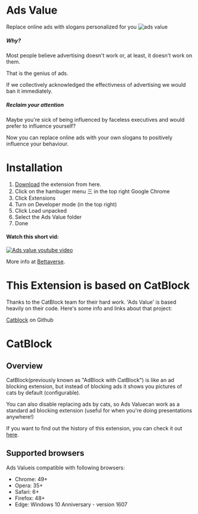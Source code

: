 # Ads Value
Replace online ads with slogans personalized for you
![ads value](https://www.bettaverse.xyz/_next/image?url=%2F_next%2Fstatic%2Fmedia%2Fadsvalue1.eac99e4c.jpg&w=1920&q=75)

##### Why?

Most people believe advertising doesn't work or, at least, it doesn't work on them.

That is the genius of ads.

If we collectively acknowledged the effectivness of advertising we would ban it immediately.

##### Reclaim your attention

Maybe you're sick of being influenced by faceless executives and would prefer to influence yourself?

Now you can replace online ads with your own slogans to positively influence your behaviour.


# Installation

1. [Download](https://github.com/bettaverse/adsvalue/archive/refs/heads/main.zip) the extension from here.
2. Click on the hambuger menu 三 in the top right Google Chrome
3. Click Extensions
4. Turn on Developer mode (in the top right)
5. Click Load unpacked
6. Select the Ads Value folder
7. Done

#### Watch this short vid:
[![Ads value youtube video](https://img.youtube.com/vi/Hu8LUbTmBtM/0.jpg)](https://www.youtube.com/watch?v=Hu8LUbTmBtM)


More info at [Bettaverse](https://bettaverse.xyz/adsvalue).





# This Extension is based on CatBlock

Thanks to the CatBlock team for their hard work. 'Ads Value' is based heavily on their code.
Here's some info and links about that project:

[Catblock](https://github.com/CatBlock/catblock) on Github

# CatBlock

## Overview

CatBlock(previously known as "AdBlock with CatBlock") is like an ad blocking extension, but instead of blocking ads it shows you pictures of cats by default (configurable).

You can also disable replacing ads by cats, so Ads Valuecan work as a standard ad blocking extension (useful for when you're doing presentations anywhere!)

If you want to find out the history of this extension, you can check it out [here](https://github.com/CatBlock/catblock/wiki/History).



## Supported browsers

Ads Valueis compatible with following browsers:

- Chrome: 49+
- Opera: 35+
- Safari: 6+
- Firefox: 48+
- Edge: Windows 10 Anniversary - version 1607



